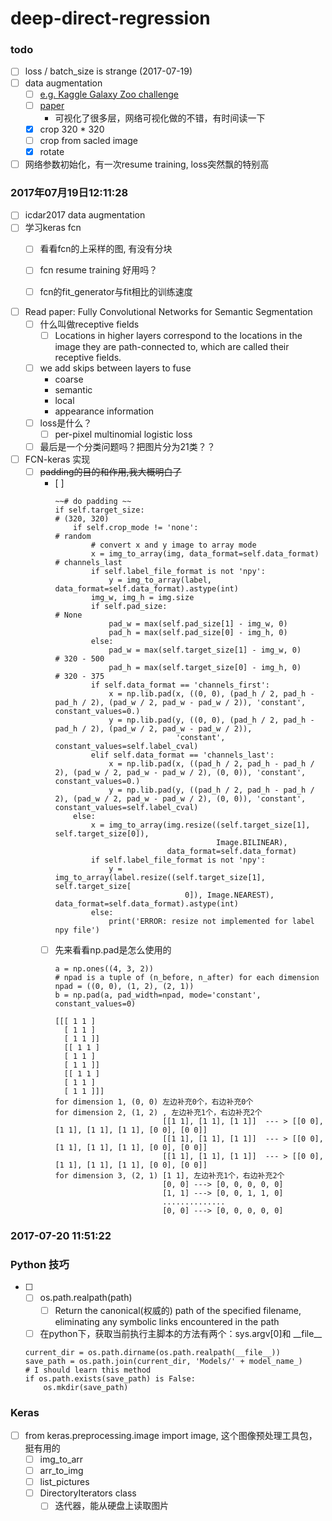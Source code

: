 # deep-direct-regression

### todo
- [ ]  loss / batch_size is strange (2017-07-19)
- [ ]  data augmentation 
    - [ ] [e.g. Kaggle Galaxy Zoo challenge](http://benanne.github.io/2014/04/05/galaxy-zoo.html)
    - [ ] [paper](https://arxiv.org/pdf/1503.07077.pdf)
        * 可视化了很多层，网络可视化做的不错，有时间读一下 
    - [x] crop 320 * 320
    - [ ] crop from sacled image
    - [x] rotate
- [ ] 网络参数初始化，有一次resume training, loss突然飘的特别高

### 2017年07月19日12:11:28
- [ ] icdar2017 data augmentation
- [ ] 学习keras fcn
    - [ ] 看看fcn的上采样的图, 有没有分块
    - [ ] fcn resume training 好用吗？
    - [ ] fcn的fit_generator与fit相比的训练速度


- [ ] Read paper: Fully Convolutional Networks for Semantic Segmentation
    - [ ] 什么叫做receptive fields 
        - [ ] Locations in higher layers correspond to the locations in the image they are path-connected to, which are called their receptive fields. 
    - [ ] we add skips between layers to fuse 
        * coarse  
        * semantic  
        * local   
        * appearance information
    - [ ] loss是什么？
        - [ ] per-pixel multinomial logistic loss
    - [ ] 最后是一个分类问题吗？把图片分为21类？？ 
- [ ] FCN-keras 实现
    - [ ] ~~padding的目的和作用,我大概明白了~~
        - [ ]
            ```
          ~~# do padding ~~
            if self.target_size:                                                # (320, 320)
                if self.crop_mode != 'none':                                    # random
                    # convert x and y image to array mode
                    x = img_to_array(img, data_format=self.data_format)         # channels_last
                    if self.label_file_format is not 'npy':
                        y = img_to_array(label, data_format=self.data_format).astype(int)
                    img_w, img_h = img.size
                    if self.pad_size:                                           # None
                        pad_w = max(self.pad_size[1] - img_w, 0)
                        pad_h = max(self.pad_size[0] - img_h, 0)
                    else:
                        pad_w = max(self.target_size[1] - img_w, 0)             # 320 - 500
                        pad_h = max(self.target_size[0] - img_h, 0)             # 320 - 375
                    if self.data_format == 'channels_first':
                        x = np.lib.pad(x, ((0, 0), (pad_h / 2, pad_h - pad_h / 2), (pad_w / 2, pad_w - pad_w / 2)), 'constant', constant_values=0.)
                        y = np.lib.pad(y, ((0, 0), (pad_h / 2, pad_h - pad_h / 2), (pad_w / 2, pad_w - pad_w / 2)),
                                       'constant', constant_values=self.label_cval)
                    elif self.data_format == 'channels_last':
                        x = np.lib.pad(x, ((pad_h / 2, pad_h - pad_h / 2), (pad_w / 2, pad_w - pad_w / 2), (0, 0)), 'constant', constant_values=0.)
                        y = np.lib.pad(y, ((pad_h / 2, pad_h - pad_h / 2), (pad_w / 2, pad_w - pad_w / 2), (0, 0)), 'constant', constant_values=self.label_cval)
                else:
                    x = img_to_array(img.resize((self.target_size[1], self.target_size[0]),
                                                Image.BILINEAR),
                                     data_format=self.data_format)
                    if self.label_file_format is not 'npy':
                        y = img_to_array(label.resize((self.target_size[1], self.target_size[
                                         0]), Image.NEAREST), data_format=self.data_format).astype(int)
                    else:
                        print('ERROR: resize not implemented for label npy file')
            ```
        - [ ] 先来看看np.pad是怎么使用的
            ```
            a = np.ones((4, 3, 2))
            # npad is a tuple of (n_before, n_after) for each dimension
            npad = ((0, 0), (1, 2), (2, 1))
            b = np.pad(a, pad_width=npad, mode='constant', constant_values=0)

            [[[ 1 1 ]
              [ 1 1 ]
              [ 1 1 ]]
              [[ 1 1 ]
              [ 1 1 ]
              [ 1 1 ]]
              [[ 1 1 ]
              [ 1 1 ]
              [ 1 1 ]]]
            for dimension 1, (0, 0) 左边补充0个，右边补充0个
            for dimension 2, (1, 2) , 左边补充1个，右边补充2个
                                    [[1 1], [1 1], [1 1]]  --- > [[0 0], [1 1], [1 1], [1 1], [0 0], [0 0]]
                                    [[1 1], [1 1], [1 1]]  --- > [[0 0], [1 1], [1 1], [1 1], [0 0], [0 0]]
                                    [[1 1], [1 1], [1 1]]  --- > [[0 0], [1 1], [1 1], [1 1], [0 0], [0 0]]
            for dimension 3, (2, 1) [1 1], 左边补充1个，右边补充2个
                                    [0, 0] ---> [0, 0, 0, 0, 0]
                                    [1, 1] ---> [0, 0, 1, 1, 0]
                                    ..............
                                    [0, 0] ---> [0, 0, 0, 0, 0]
            ```

### 2017-07-20 11:51:22


### Python 技巧
- [ ]
    - [ ] os.path.realpath(path)
        - [ ] Return the canonical(权威的) path of the specified filename, eliminating any symbolic links encountered in the path     
    - [ ] 在python下，获取当前执行主脚本的方法有两个：sys.argv[0]和 \_\_file\_\_
    ```   
    current_dir = os.path.dirname(os.path.realpath(__file__))   
    save_path = os.path.join(current_dir, 'Models/' + model_name_)   
    # I should learn this method   
    if os.path.exists(save_path) is False:   
        os.mkdir(save_path)   
    ```

### Keras
- [ ] from keras.preprocessing.image import image, 这个图像预处理工具包，挺有用的
    - [ ] img_to_arr
    - [ ] arr_to_img
    - [ ] list_pictures
    - [ ] DirectoryIterators class
        - [ ] 迭代器，能从硬盘上读取图片

